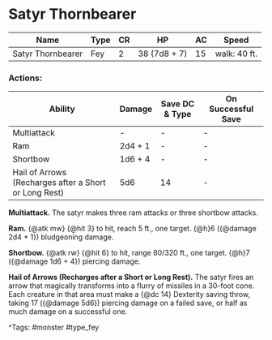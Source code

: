 # Satyr Thornbearer

| Name | Type | CR | HP | AC | Speed |
|------|------|----|----|----|-------|
| Satyr Thornbearer | Fey | 2 | 38 (7d8 + 7) | 15 | walk: 40 ft. |

### Actions:

| Ability | Damage | Save DC & Type | On Successful Save |
|---------|--------|----------------|--------------------|
| Multiattack | - | - | - |
| Ram | 2d4 + 1 | - | - |
| Shortbow | 1d6 + 4 | - | - |
| Hail of Arrows (Recharges after a Short or Long Rest) | 5d6 | 14 | - |


**Multiattack.** The satyr makes three ram attacks or three shortbow attacks.

**Ram.** {@atk mw} {@hit 3} to hit, reach 5 ft., one target. {@h}6 ({@damage 2d4 + 1}) bludgeoning damage.

**Shortbow.** {@atk rw} {@hit 6} to hit, range 80/320 ft., one target. {@h}7 ({@damage 1d6 + 4}) piercing damage.

**Hail of Arrows (Recharges after a Short or Long Rest).** The satyr fires an arrow that magically transforms into a flurry of missiles in a 30-foot cone. Each creature in that area must make a {@dc 14} Dexterity saving throw, taking 17 ({@damage 5d6}) piercing damage on a failed save, or half as much damage on a successful one.

^Tags: #monster #type_fey